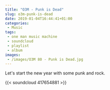 ```yaml
---
title: "O3M - Punk is Dead"
slug: o3m-punk-is-dead
date: 2019-01-04T16:44:41+01:00
categories:
 - Music
tags:
 - one man music machine
 - soundcloud
 - playlist
 - album
images:
 - /images/O3M 80 - Punk is Dead.jpg
---
```


Let's start the new year with some punk and rock.

{{< soundcloud 417654881 >}}